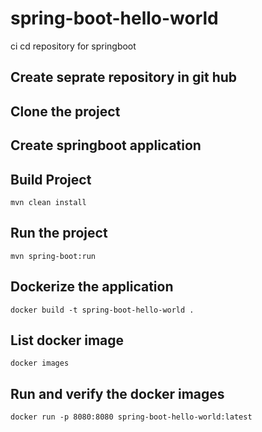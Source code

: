 # spring-boot-hello-world
ci cd repository for springboot
## Create seprate repository in git hub

## Clone the project

## Create springboot application

## Build Project

    mvn clean install

## Run the project

    mvn spring-boot:run

## Dockerize the application

    docker build -t spring-boot-hello-world .

## List docker image
    
    docker images

## Run and verify the docker images

    docker run -p 8080:8080 spring-boot-hello-world:latest
